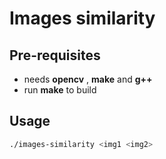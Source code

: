 # Images similarity #


## Pre-requisites ##

- needs **opencv** , **make** and **g++**
- run **make** to build

## Usage ##

```bash
./images-similarity <img1 <img2>
```
